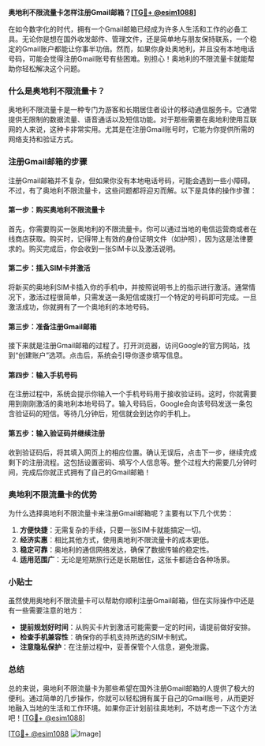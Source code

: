 **奥地利不限流量卡怎样注册Gmail邮箱？[[TG💪+ @esim1088](https://t.me/s/esim1088)]**

在如今数字化的时代，拥有一个Gmail邮箱已经成为许多人生活和工作的必备工具。无论你是想在国外收发邮件、管理文件，还是简单地与朋友保持联系，一个稳定的Gmail账户都能让你事半功倍。然而，如果你身处奥地利，并且没有本地电话号码，可能会觉得注册Gmail账号有些困难。别担心！奥地利的不限流量卡就能帮助你轻松解决这个问题。

### 什么是奥地利不限流量卡？

奥地利不限流量卡是一种专门为游客和长期居住者设计的移动通信服务卡。它通常提供无限制的数据流量、语音通话以及短信功能。对于那些需要在奥地利使用互联网的人来说，这种卡非常实用。尤其是在注册Gmail账号时，它能为你提供所需的网络支持和验证方式。

### 注册Gmail邮箱的步骤

注册Gmail邮箱并不复杂，但如果你没有本地电话号码，可能会遇到一些小障碍。不过，有了奥地利不限流量卡，这些问题都将迎刃而解。以下是具体的操作步骤：

#### 第一步：购买奥地利不限流量卡

首先，你需要购买一张奥地利的不限流量卡。你可以通过当地的电信运营商或者在线商店获取。购买时，记得带上有效的身份证明文件（如护照），因为这是法律要求的。购买完成后，你会收到一张SIM卡以及激活说明。

#### 第二步：插入SIM卡并激活

将新买的奥地利SIM卡插入你的手机中，并按照说明书上的指示进行激活。通常情况下，激活过程很简单，只需发送一条短信或拨打一个特定的号码即可完成。一旦激活成功，你就拥有了一个奥地利的本地号码。

#### 第三步：准备注册Gmail邮箱

接下来就是注册Gmail邮箱的过程了。打开浏览器，访问Google的官方网站，找到“创建账户”选项。点击后，系统会引导你逐步填写信息。

#### 第四步：输入手机号码

在注册过程中，系统会提示你输入一个手机号码用于接收验证码。这时，你就需要用到刚刚激活的奥地利本地号码了。输入号码后，Google会向该号码发送一条包含验证码的短信。等待几分钟后，短信就会到达你的手机上。

#### 第五步：输入验证码并继续注册

收到验证码后，将其填入网页上的相应位置。确认无误后，点击下一步，继续完成剩下的注册流程。这包括设置密码、填写个人信息等。整个过程大约需要几分钟时间，完成后你就正式拥有了自己的Gmail邮箱！

### 奥地利不限流量卡的优势

为什么选择奥地利不限流量卡来注册Gmail邮箱呢？主要有以下几个优势：

1. **方便快捷**：无需复杂的手续，只要一张SIM卡就能搞定一切。
2. **经济实惠**：相比其他方式，使用奥地利不限流量卡的成本更低。
3. **稳定可靠**：奥地利的通信网络发达，确保了数据传输的稳定性。
4. **适用范围广**：无论是短期旅行还是长期居住，这张卡都适合各种场景。

### 小贴士

虽然使用奥地利不限流量卡可以帮助你顺利注册Gmail邮箱，但在实际操作中还是有一些需要注意的地方：

- **提前规划好时间**：从购买卡片到激活可能需要一定的时间，请提前做好安排。
- **检查手机兼容性**：确保你的手机支持所选的SIM卡制式。
- **注意隐私保护**：在注册过程中，妥善保管个人信息，避免泄露。

### 总结

总的来说，奥地利不限流量卡为那些希望在国外注册Gmail邮箱的人提供了极大的便利。通过简单的几步操作，你就可以轻松拥有属于自己的Gmail账号，从而更好地融入当地的生活和工作环境。如果你正计划前往奥地利，不妨考虑一下这个方法吧！[[TG💪+ @esim1088](https://t.me/s/esim1088)]

[[TG💪+ @esim1088](https://t.me/s/esim1088) ![Image](https://i.postimg.cc/4NQfJmqS/Snipaste-2025-05-13-00-14-12.png)]